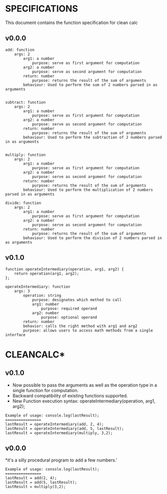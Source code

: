 # SPECIFICATIONS
This document contains the function specification for clean calc

## v0.0.0
```
add: function
	args: 2
		arg1: a number
			purpose: serve as first argument for computation
		arg2: a number
			purpose: serve as second argument for computation
		return: number
			purpose: returns the result of the sum of arguments
		behaviour: Used to perform the sum of 2 numbers parsed in as arguments


subtract: function
	args: 2
		arg1: a number
			purpose: serve as first argument for computation
		arg2: a number
			purpose: serve as second argument for computation
		return: number
			purpose: returns the result of the sum of arguments
		behaviour: Used to perform the subtraction of 2 numbers parsed in as arguments


multiply: function
	args: 2
		arg1: a number
			purpose: serve as first argument for computation
		arg2: a number
			purpose: serve as second argument for computation
		return: number
			purpose: returns the result of the sum of arguments
		behaviour: Used to perform the multiplication of 2 numbers parsed in as arguments

divide: function
	args: 2
		arg1: a number
			purpose: serve as first argument for computation
		arg2: a number
			purpose: serve as second argument for computation
		return: number
			purpose: returns the result of the sum of arguments
		behaviour: Used to perform the division of 2 numbers parsed in as arguments

```


## v0.1.0
```
function operateIntermediary(operation, arg1, arg2) {
	return operation(arg1, arg2);
};

operateIntermediary: function
	args: 3
		operation: string
			purpose: designates which method to call
			arg1: number
				purpose: required operand
			arg2: number
				purpose: optional operand
		return: number
		behavior: calls the right method with arg1 and arg2
		purpose: allows users to access math methods from a single interface
```



# CLEANCALC*

## v0.1.0  

* Now possible to pass the arguments as well as the operation type in a single function for computation.
* Backward compatibility of existing functions supported.
* New Function execution syntax: operateIntermediary(operation, arg1, arg2);  


```
Example of usage: console.log(lastResult);
================ 
lastResult = operateIntermediary(add, 2, 4);
lastResult = operateIntermediary(add, 5, lastResult);
lastResult = operateIntermediary(multiply, 3,2);
```

##  v0.0.0

*it's a silly procedural program to add a few numbers.'

```
Example of usage: console.log(lastResult);
================ 
lastResult = add(2, 4);
lastResult = add(5, lastResult);
lastResult = multiply(3,2);
```
